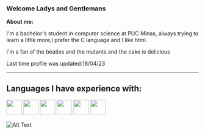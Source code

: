 ###  Welcome Ladys and Gentlemans

__About me:__


I'm a bachelor's student in computer science at PUC Minas, always trying to learn a little more,I prefer the C language and I like html.




I'm a fan of the beatles and the mutants and the cake is delicious

Last time profile was updated:18/04/23
_____________________________________________________________________________________________________________________________________________________________________

<h2>Languages I have experience with:</h2>

<div class="icon" style="display:inline;">
<img style="width:40px; height:40px" src="https://cdn.jsdelivr.net/gh/devicons/devicon/icons/c/c-plain.svg" />
<img style="width:40px; height:40px" src="https://cdn.jsdelivr.net/gh/devicons/devicon/icons/java/java-plain.svg" />
<img style="width:40px; height:40px" src="https://cdn.jsdelivr.net/gh/devicons/devicon/icons/html5/html5-plain.svg" />
<img style="width:40px; height:40px" src="https://cdn.jsdelivr.net/gh/devicons/devicon/icons/css3/css3-plain.svg" />
<img style="width:40px; height:40px" src="https://cdn.jsdelivr.net/gh/devicons/devicon/icons/javascript/javascript-plain.svg" />
<img style="width:40px; height:40px" src="https://cdn.jsdelivr.net/gh/devicons/devicon/icons/bootstrap/bootstrap-plain.svg" />


</div>

![Alt Text](https://media4.giphy.com/media/5PSPV1ucLX31u/giphy.gif)
